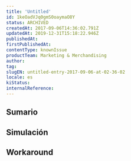 ```yaml
---
title: 'Untitled'
id: 1keOadVJq0gmS0oaymaO8Y
status: ARCHIVED
createdAt: 2017-09-06T14:36:02.791Z
updatedAt: 2019-12-31T15:18:22.946Z
publishedAt: 
firstPublishedAt: 
contentType: knownIssue
productTeam: Marketing & Merchandising
author: 
tag: 
slugEN: untitled-entry-2017-09-06-at-02-36-02
locale: es
kiStatus: 
internalReference: 
---
```


## Sumario



## Simulación



## Workaround



